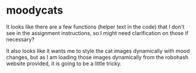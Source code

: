# moodycats

It looks like there are a few functions (helper text in the code) that I don't see in the assignment instructions, so I might need clarification on those if necessary?

It also looks like it wants me to style the cat images dynamically with mood changes, but as I am loading those images dynamically from the robohash website provided, it is going to be a little tricky. 
